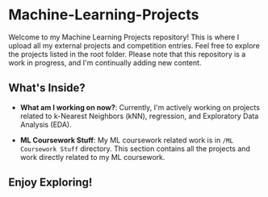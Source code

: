 # Machine-Learning-Projects

Welcome to my Machine Learning Projects repository! This is where I upload all my external projects and competition entries. Feel free to explore the projects listed in the root folder. Please note that this repository is a work in progress, and I'm continually adding new content.

## What's Inside?

- **What am I working on now?**: Currently, I'm actively working on projects related to k-Nearest Neighbors (kNN), regression, and Exploratory Data Analysis (EDA). 

- **ML Coursework Stuff**: My ML coursework related work is in `/ML Coursework Stuff` directory. This section contains all the projects and work directly related to my ML coursework.

## Enjoy Exploring!
